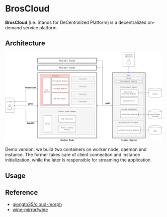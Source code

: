 # BrosCloud
**BrosCloud** (i.e. Stands for DeCentralized Platform) is a decentralized on-demand service platform.

## Architecture
![BrosCloud Architecture](./doc/pic/arch.png)

Demo version: we build two containers on worker node, daemon and instance. The former takes care of client connection and instance initialization, while the later is responsible for streaming the application.

## Usage


## Reference
* [giongto35/cloud-morph](https://github.com/giongto35/cloud-morph)
* [wine-mirror/wine](https://github.com/wine-mirror/wine)